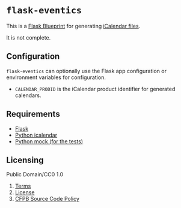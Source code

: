 # `flask-eventics`

This is a [Flask Blueprint](http://flask.pocoo.org/docs/0.10/blueprints/) for generating [iCalendar files](https://www.ietf.org/rfc/rfc2445.txt). 

It is not complete.

## Configuration

`flask-eventics` can optionally use the Flask app configuration or
environment variables for configuration. 

* `CALENDAR_PRODID` is the iCalendar product identifier for generated
  calendars.

## Requirements

* [Flask](http://flask.pocoo.org/)
* [Python icalendar](http://icalendar.readthedocs.org/en/latest/) 
* [Python mock (for the tests)](http://www.voidspace.org.uk/python/mock/)

## Licensing 

Public Domain/CC0 1.0

1. [Terms](TERMS.md)
2. [License](LICENSE)
3. [CFPB Source Code Policy](https://github.com/cfpb/source-code-policy/)

